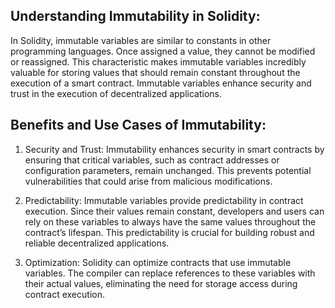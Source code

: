 ## Understanding Immutability in Solidity:

In Solidity, immutable variables are similar to constants in other programming languages. Once assigned a value, they cannot be modified or reassigned. This characteristic makes immutable variables incredibly valuable for storing values that should remain constant throughout the execution of a smart contract. Immutable variables enhance security and trust in the execution of decentralized applications.

## Benefits and Use Cases of Immutability:

1. Security and Trust: Immutability enhances security in smart contracts by ensuring that critical variables, such as contract addresses or configuration parameters, remain unchanged. This prevents potential vulnerabilities that could arise from malicious modifications.

2. Predictability: Immutable variables provide predictability in contract execution. Since their values remain constant, developers and users can rely on these variables to always have the same values throughout the contract’s lifespan. This predictability is crucial for building robust and reliable decentralized applications.

3. Optimization: Solidity can optimize contracts that use immutable variables. The compiler can replace references to these variables with their actual values, eliminating the need for storage access during contract execution.
